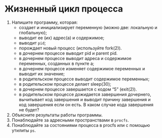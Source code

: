 # Жизненный цикл процесса

1. Напишите программу, которая:
   + создает и инициализирует переменную (можно две: локальную и глобальную);
   + выводит ее (их) адрес(а) и содержимое;
   + выводит `pid`;
   + порождает новый процесс (используйте fork(2)).
   + в дочернем процессе выводит pid и parent pid.
   + в дочернем процессе выводит адреса и содержимое переменных, созданных в пункте а;
   + в дочернем процессе изменяет содержимое переменных и выводит их значение;
   + в родительском процессе выводит содержимое переменных;
   + в родительском процессе делает sleep(30);
   + в дочернем процессе завершается с кодом “5” (exit(2)).
   + в родительском процессе дожидается завершения дочернего, вычитывает код завершения и выводит причину завершения и код завершения если он есть. В каком случае кода завершения не будет?
2. Объясните результаты работы программы.
3. Понаблюдайте за адресными пространствами в `procfs`.
4. Понаблюдайте за состояниями процесса в procfs или с помощью утилиты `ps`.
